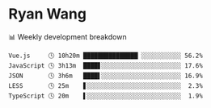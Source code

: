 # Ryan Wang

 <!-- waka-box start -->
📊 Weekly development breakdown
```text
Vue.js     🕓 10h20m ███████████████▏░░░░░░░░░░░ 56.2%
JavaScript 🕓 3h13m  ████▋░░░░░░░░░░░░░░░░░░░░░░ 17.6%
JSON       🕓 3h6m   ████▌░░░░░░░░░░░░░░░░░░░░░░ 16.9%
LESS       🕓 25m    ▋░░░░░░░░░░░░░░░░░░░░░░░░░░  2.3%
TypeScript 🕓 20m    ▌░░░░░░░░░░░░░░░░░░░░░░░░░░  1.9%
```
<!-- Powered by https://github.com/YouEclipse/waka-box-go . -->
<!-- waka-box end -->